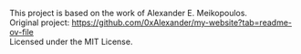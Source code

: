 This project is based on the work of Alexander E. Meikopoulos.  
Original project: https://github.com/0xAlexander/my-website?tab=readme-ov-file  
Licensed under the MIT License.